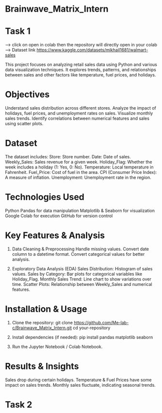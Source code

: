 # Brainwave_Matrix_Intern
# Task 1
--> click on open in colab then the repository will directly open in your colab
--> Dataset link
https://www.kaggle.com/datasets/mikhail1681/walmart-sales

This project focuses on analyzing retail sales data using Python and various data visualization techniques. It explores trends, patterns, and relationships between sales and other factors like temperature, fuel prices, and holidays.

# Objectives
Understand sales distribution across different stores.
Analyze the impact of holidays, fuel prices, and unemployment rates on sales.
Visualize monthly sales trends.
Identify correlations between numerical features and sales using scatter plots.

# Dataset
The dataset includes:
Store: Store number.
Date: Date of sales.
Weekly_Sales: Sales revenue for a given week.
Holiday_Flag: Whether the week includes a holiday (1: Yes, 0: No).
Temperature: Local temperature in Fahrenheit.
Fuel_Price: Cost of fuel in the area.
CPI (Consumer Price Index): A measure of inflation.
Unemployment: Unemployment rate in the region.

# Technologies Used
Python
Pandas for data manipulation
Matplotlib & Seaborn for visualization
Google Colab for execution
GitHub for version control

# Key Features & Analysis
1. Data Cleaning & Preprocessing
Handle missing values.
Convert date column to a datetime format.
Convert categorical values for better analysis.

2. Exploratory Data Analysis (EDA)
Sales Distribution: Histogram of sales values.
Sales by Category: Bar plots for categorical variables like Holiday_Flag.
Monthly Sales Trend: Line chart to show variations over time.
Scatter Plots: Relationship between Weekly_Sales and numerical features.

# Installation & Usage
1. Clone the repository:
git clone https://github.com/Me-lab-c/Brainwave_Matrix_Intern.git
cd your-repository

2. Install dependencies (if needed):
pip install pandas matplotlib seaborn

3. Run the Jupyter Notebook / Colab Notebook.

# Results & Insights
Sales drop during certain holidays.
Temperature & Fuel Prices have some impact on sales trends.
Monthly sales fluctuate, indicating seasonal trends.


# Task 2

